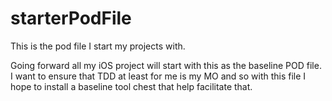 starterPodFile
==============

This is the pod file I start my projects with.

Going forward all my iOS project will start with this as the baseline POD file.  I want to ensure that TDD at least for me is my MO and so with this file I hope to install a baseline tool chest that help facilitate that.

